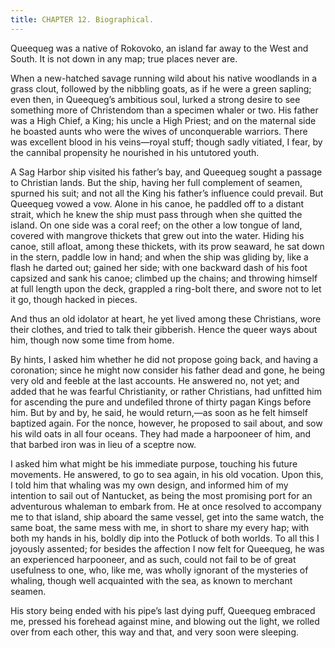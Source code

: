 ```yaml
---
title: CHAPTER 12. Biographical.
---
```


Queequeg was a native of Rokovoko, an island far away to the West and South. It is not down in any map; true places never are.

When a new-hatched savage running wild about his native woodlands in a grass clout, followed by the nibbling goats, as if he were a green sapling; even then, in Queequeg’s ambitious soul, lurked a strong desire to see something more of Christendom than a specimen whaler or two. His father was a High Chief, a King; his uncle a High Priest; and on the maternal side he boasted aunts who were the wives of unconquerable warriors. There was excellent blood in his veins—royal stuff; though sadly vitiated, I fear, by the cannibal propensity he nourished in his untutored youth.

A Sag Harbor ship visited his father’s bay, and Queequeg sought a passage to Christian lands. But the ship, having her full complement of seamen, spurned his suit; and not all the King his father’s influence could prevail. But Queequeg vowed a vow. Alone in his canoe, he paddled off to a distant strait, which he knew the ship must pass through when she quitted the island. On one side was a coral reef; on the other a low tongue of land, covered with mangrove thickets that grew out into the water. Hiding his canoe, still afloat, among these thickets, with its prow seaward, he sat down in the stern, paddle low in hand; and when the ship was gliding by, like a flash he darted out; gained her side; with one backward dash of his foot capsized and sank his canoe; climbed up the chains; and throwing himself at full length upon the deck, grappled a ring-bolt there, and swore not to let it go, though hacked in pieces.

And thus an old idolator at heart, he yet lived among these Christians, wore their clothes, and tried to talk their gibberish. Hence the queer ways about him, though now some time from home.

By hints, I asked him whether he did not propose going back, and having a coronation; since he might now consider his father dead and gone, he being very old and feeble at the last accounts. He answered no, not yet; and added that he was fearful Christianity, or rather Christians, had unfitted him for ascending the pure and undefiled throne of thirty pagan Kings before him. But by and by, he said, he would return,—as soon as he felt himself baptized again. For the nonce, however, he proposed to sail about, and sow his wild oats in all four oceans. They had made a harpooneer of him, and that barbed iron was in lieu of a sceptre now.

I asked him what might be his immediate purpose, touching his future movements. He answered, to go to sea again, in his old vocation. Upon this, I told him that whaling was my own design, and informed him of my intention to sail out of Nantucket, as being the most promising port for an adventurous whaleman to embark from. He at once resolved to accompany me to that island, ship aboard the same vessel, get into the same watch, the same boat, the same mess with me, in short to share my every hap; with both my hands in his, boldly dip into the Potluck of both worlds. To all this I joyously assented; for besides the affection I now felt for Queequeg, he was an experienced harpooneer, and as such, could not fail to be of great usefulness to one, who, like me, was wholly ignorant of the mysteries of whaling, though well acquainted with the sea, as known to merchant seamen.

His story being ended with his pipe’s last dying puff, Queequeg embraced me, pressed his forehead against mine, and blowing out the light, we rolled over from each other, this way and that, and very soon were sleeping.